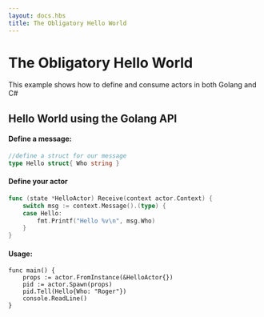 ```yaml
---
layout: docs.hbs
title: The Obligatory Hello World
---
```

#  The Obligatory Hello World
This example shows how to define and consume actors in both Golang and C#

## Hello World using the Golang API
#### Define a message:
```go
//define a struct for our message
type Hello struct{ Who string }
```

#### Define your actor
```go
func (state *HelloActor) Receive(context actor.Context) {
    switch msg := context.Message().(type) {
    case Hello:
        fmt.Printf("Hello %v\n", msg.Who)
    }
}
```

#### Usage:
```golang
func main() {
    props := actor.FromInstance(&HelloActor{})
    pid := actor.Spawn(props)
    pid.Tell(Hello{Who: "Roger"})
    console.ReadLine()
}
```
